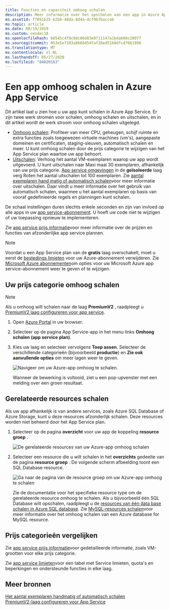 ```yaml
---
title: Functies en capaciteit omhoog schalen
description: Meer informatie over het opschalen van een app in Azure App Service. Haal meer CPU, geheugen, schijf ruimte en extra functies op.
ms.assetid: f7091b25-b2b6-48da-8d4a-dcf9b7baccab
ms.topic: article
ms.date: 08/19/2019
ms.custom: seodec18
ms.openlocfilehash: b8545c4f8c0dc86d83e0711147a1bda608c2897f
ms.sourcegitcommit: 053e5e7103ab666454faf26ed51b0dfcd7661996
ms.translationtype: MT
ms.contentlocale: nl-NL
ms.lasthandoff: 05/27/2020
ms.locfileid: "84020163"
---
```

# <a name="scale-up-an-app-in-azure-app-service"></a>Een app omhoog schalen in Azure App Service

Dit artikel laat u zien hoe u uw app kunt schalen in Azure App Service. Er zijn twee werk stromen voor schalen, omhoog schalen en uitschalen, en in dit artikel wordt de werk stroom voor omhoog schalen uitgelegd.

* [Omhoog schalen](https://en.wikipedia.org/wiki/Scalability#Horizontal_and_vertical_scaling): Profiteer van meer CPU, geheugen, schijf ruimte en extra functies zoals toegewezen virtuele machines (vm's), aangepaste domeinen en certificaten, staging-sleuven, automatisch schalen en meer. U kunt omhoog schalen door de prijs categorie te wijzigen van het App Service plan waartoe uw app behoort.
* [Uitschalen](https://en.wikipedia.org/wiki/Scalability#Horizontal_and_vertical_scaling): Verhoog het aantal VM-exemplaren waarop uw app wordt uitgevoerd.
  U kunt uitschalen naar Maxi maal 30 exemplaren, afhankelijk van uw prijs categorie. [App service omgevingen](environment/intro.md) in de **geïsoleerde** laag verg Roten het aantal uitschalen tot 100 exemplaren. Zie [aantal exemplaren hand matig of automatisch schalen](../monitoring-and-diagnostics/insights-how-to-scale.md)voor meer informatie over uitschalen. Daar vindt u meer informatie over het gebruik van automatisch schalen, waarmee u het aantal exemplaren op basis van vooraf gedefinieerde regels en planningen kunt schalen.

De schaal instellingen duren slechts enkele seconden en zijn van invloed op alle apps in uw [app service-abonnement](../app-service/overview-hosting-plans.md).
U hoeft uw code niet te wijzigen of uw toepassing opnieuw te implementeren.

Zie [app service prijs informatie](https://azure.microsoft.com/pricing/details/web-sites/)voor meer informatie over de prijzen en functies van afzonderlijke app service plannen.  

> [!NOTE]
> Voordat u een App Service plan van de **gratis** laag overschakelt, moet u eerst de [bestedings limieten](https://azure.microsoft.com/pricing/spending-limits/) voor uw Azure-abonnement verwijderen. Zie [Microsoft Azure abonnementen][azuresubscriptions]om opties voor uw Microsoft Azure app service-abonnement weer te geven of te wijzigen.
> 
> 

<a name="scalingsharedorbasic"></a>
<a name="scalingstandard"></a>

## <a name="scale-up-your-pricing-tier"></a>Uw prijs categorie omhoog schalen

> [!NOTE]
> Als u omhoog wilt schalen naar de laag **PremiumV2** , raadpleegt u [PremiumV2 laag configureren voor app service](app-service-configure-premium-tier.md).
>

1. Open [Azure Portal][portal] in uw browser.

1. Selecteer op de pagina App Service-app in het menu links **Omhoog schalen (app service plan)**.
   
3. Kies uw laag en selecteer vervolgens **Toep assen**. Selecteer de verschillende categorieën (bijvoorbeeld **productie**) en **Zie ook aanvullende opties** om meer lagen weer te geven.
   
    ![Navigeer om uw Azure-app omhoog te schalen.][ChooseWHP]

    Wanneer de bewerking is voltooid, ziet u een pop-upvenster met een melding over een groen resultaat.

<a name="ScalingSQLServer"></a>

## <a name="scale-related-resources"></a>Gerelateerde resources schalen
Als uw app afhankelijk is van andere services, zoals Azure SQL Database of Azure Storage, kunt u deze resources afzonderlijk schalen. Deze resources worden niet beheerd door het App Service plan.

1. Selecteer op de pagina **overzicht** voor uw app de koppeling **resource groep** .
   
    ![De gerelateerde resources van uw Azure-app omhoog schalen](./media/web-sites-scale/RGEssentialsLink.png)

2. Selecteer een resource die u wilt schalen in het **overzichts** gedeelte van de pagina **resource groep** . De volgende scherm afbeelding toont een SQL Database resource.
   
    ![Ga naar de pagina van de resource groep om uw Azure-app omhoog te schalen](./media/web-sites-scale/ResourceGroup.png)

    Zie de documentatie voor het specifieke resource type om de gerelateerde resource omhoog te schalen. Als u bijvoorbeeld één SQL Database wilt opschalen, raadpleegt u de [resources van één data base schalen in Azure SQL database](../azure-sql/database/single-database-scale.md). Zie [MySQL-resources schalen](../mysql/concepts-pricing-tiers.md#scale-resources)voor meer informatie over het omhoog schalen van een Azure database for MySQL resource.

<a name="OtherFeatures"></a>
<a name="devfeatures"></a>

## <a name="compare-pricing-tiers"></a>Prijs categorieën vergelijken

Zie [app service prijs informatie](https://azure.microsoft.com/pricing/details/app-service)voor gedetailleerde informatie, zoals VM-grootten voor elke prijs categorie.

Zie [app service limieten](../azure-resource-manager/management/azure-subscription-service-limits.md#app-service-limits)voor een tabel met Service limieten, quota's en beperkingen en ondersteunde functies in elke laag.

<a name="Next Steps"></a>

## <a name="more-resources"></a>Meer bronnen

[Het aantal exemplaren handmatig of automatisch schalen](../monitoring-and-diagnostics/insights-how-to-scale.md)  
[PremiumV2-laag configureren voor App Service](app-service-configure-premium-tier.md)

<!-- LINKS -->
[vmsizes]:https://azure.microsoft.com/pricing/details/app-service/
[SQLaccountsbilling]:https://go.microsoft.com/fwlink/?LinkId=234930
[azuresubscriptions]:https://account.windowsazure.com/subscriptions
[portal]: https://portal.azure.com/

<!-- IMAGES -->
[ChooseWHP]: ./media/web-sites-scale/scale1ChooseWHP.png
[ResourceGroup]: ./media/web-sites-scale/scale10ResourceGroup.png
[ScaleDatabase]: ./media/web-sites-scale/scale11SQLScale.png
[GeoReplication]: ./media/web-sites-scale/scale12SQLGeoReplication.png
